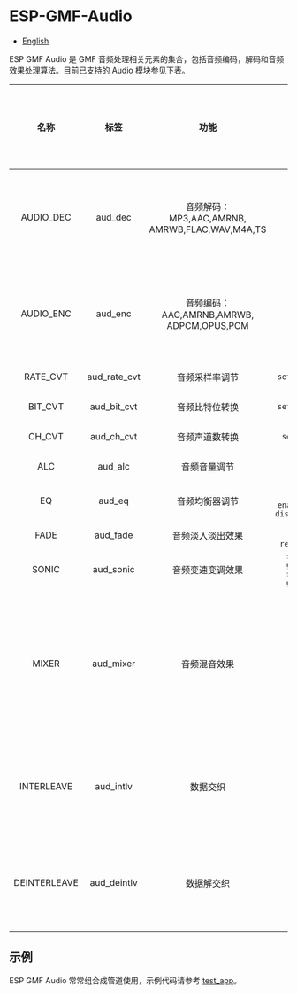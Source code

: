 # ESP-GMF-Audio

- [English](./README.md)

ESP GMF Audio 是 GMF 音频处理相关元素的集合，包括音频编码，解码和音频效果处理算法。目前已支持的 Audio 模块参见下表。

| 名称 | 标签 | 功能 |  函数方法   | 输入端口 | 输出端口 |  输入阻塞时间 | 输出阻塞时间 |依赖音频信息 |
|:----:| :-----: | :----: | :----: |:----: |:----: |:----: |:----: |:---- |
|  AUDIO_DEC | aud_dec | 音频解码：MP3,AAC,AMRNB,<br>AMRWB,FLAC,WAV,M4A,TS  | 无 |  单个 |  单个  | 可用户配置，默认是最大延迟 |可用户配置，默认是最大延迟 |否 |
|  AUDIO_ENC | aud_enc | 音频编码：AAC,AMRNB,AMRWB,<br>ADPCM,OPUS,PCM  | 无 |  单个 |  单个  | 可用户配置，默认是最大延迟 |可用户配置，默认是最大延迟 |是 |
|  RATE_CVT| aud_rate_cvt | 音频采样率调节  | `set_dest_rate` |  单个 |  单个  |最大延迟 |最大延迟| 是 |
|  BIT_CVT | aud_bit_cvt | 音频比特位转换  | `set_dest_bits`| 单个 |  单个  |最大延迟 |最大延迟| 是 |
|  CH_CVT  | aud_ch_cvt | 音频声道数转换   | `set_dest_ch`|  单个 |  单个  |最大延迟 |最大延迟| 是 |
|  ALC     | aud_alc | 音频音量调节    | `set_gain`<br>`get_gain`| 单个 |  单个  |最大延迟 |最大延迟| 是 |
|  EQ      | aud_eq | 音频均衡器调节  |`set_para`<br>`get_para`<br>`enable_filter`<br>`disable_filter`  |单个 |单个|最大延迟 |最大延迟|是 |
|  FADE    | aud_fade | 音频淡入淡出效果    |`set_mode`<br>`get_mode`<br>`reset_weight` | 单个 |  单个  |最大延迟 |最大延迟 |是 |
|  SONIC   | aud_sonic | 音频变速变调效果    |`set_speed`<br>`get_speed`<br>`set_pitch`<br>`get_pitch`| 单个 | 单个 |最大延迟 |最大延迟| 是 |
|  MIXER   | aud_mixer | 音频混音效果  |`set_info`<br>`set_mode`|  多个 |  单个  | 第一路阻塞时间为0，其他路阻塞时间为最大延迟 |最大延迟| 否 |
|INTERLEAVE| aud_intlv | 数据交织    | 无 | 多个 |  单个  | 可用户配置，默认是最大延迟 |最大延迟| 是 |
|DEINTERLEAVE| aud_deintlv | 数据解交织 | 无| 单个 |  多个  |最大延迟|可用户配置，默认是最大延迟 |是 |

## 示例
ESP GMF Audio 常常组合成管道使用，示例代码请参考 [test_app](../test_apps/main/elements/gmf_audio_play_el_test.c)。
